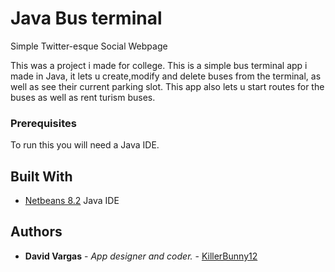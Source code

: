 # Java Bus terminal
 Simple Twitter-esque Social Webpage
 
This was a project i made for college.
This is a simple bus terminal app i made in Java, it lets u create,modify and delete buses from the terminal, as well as see their current parking slot. This app also lets u start routes for the buses as well as rent turism buses.
 
 ### Prerequisites
 
To run this you will need a Java IDE.
 
 ## Built With
 
 * [Netbeans 8.2](https://netbeans.org/downloads/8.2/rc/) Java IDE

## Authors

* **David Vargas** - *App designer and coder.* - [KillerBunny12](https://github.com/KillerBunny12)


